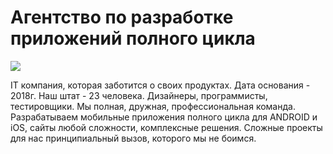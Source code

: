 <h1>Агентство по разработке приложений полного цикла</h1>
<img src="https://i.giphy.com/media/v1.Y2lkPTc5MGI3NjExeW1yMGRmOWMyazJhazdqbjBsYjBxaTB0M3ZyNHF0MGVnNzZuMTNxbiZlcD12MV9pbnRlcm5hbF9naWZfYnlfaWQmY3Q9Zw/KGhpQ5NMoWKQurlHwI/giphy.gif"></img>
<p>IT компания, которая заботится о своих продуктах.
Дата основания - 2018г.
Наш штат - 23 человека. Дизайнеры, программисты, тестировщики. Мы полная, дружная, профессиональная команда.
Разрабатываем мобильные приложения полного цикла для ANDROID и iOS, сайты любой сложности, комплексные решения.
Сложные проекты для нас принципиальный вызов, которого мы не боимся.
</p>
